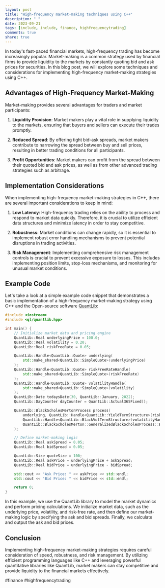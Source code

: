 ```yaml
---
layout: post
title: "High-frequency market-making techniques using C++"
description: " "
date: 2023-09-21
tags: [include, include, finance, highfrequencytrading]
comments: true
share: true
---
```


In today's fast-paced financial markets, high-frequency trading has become increasingly popular. Market-making is a common strategy used by financial firms to provide liquidity to the markets by constantly quoting bid and ask prices for securities. In this blog post, we will explore some techniques and considerations for implementing high-frequency market-making strategies using C++.

## Advantages of High-Frequency Market-Making

Market-making provides several advantages for traders and market participants:

1. **Liquidity Provision**: Market makers play a vital role in supplying liquidity to the markets, ensuring that buyers and sellers can execute their trades promptly.

2. **Reduced Spread**: By offering tight bid-ask spreads, market makers contribute to narrowing the spread between buy and sell prices, resulting in better trading conditions for all participants.

3. **Profit Opportunities**: Market makers can profit from the spread between their quoted bid and ask prices, as well as from other advanced trading strategies such as arbitrage.

## Implementation Considerations

When implementing high-frequency market-making strategies in C++, there are several important considerations to keep in mind:

1. **Low Latency**: High-frequency trading relies on the ability to process and respond to market data quickly. Therefore, it is crucial to utilize efficient data structures and minimize latency in order to stay competitive.

2. **Robustness**: Market conditions can change rapidly, so it is essential to implement robust error handling mechanisms to prevent potential disruptions in trading activities.

3. **Risk Management**: Implementing comprehensive risk management controls is crucial to prevent excessive exposure to losses. This includes implementing position limits, stop-loss mechanisms, and monitoring for unusual market conditions.

## Example Code

Let's take a look at a simple example code snippet that demonstrates a basic implementation of a high-frequency market-making strategy using C++ and the Open-source software [QuantLib](https://www.quantlib.org):

```cpp
#include <iostream>
#include <ql/quantlib.hpp>

int main() {
    // Initialize market data and pricing engine
    QuantLib::Real underlyingPrice = 100.0;
    QuantLib::Real volatility = 0.20;
    QuantLib::Real riskFreeRate = 0.05;

    QuantLib::Handle<QuantLib::Quote> underlying(
        std::make_shared<QuantLib::SimpleQuote>(underlyingPrice)
    );
    QuantLib::Handle<QuantLib::Quote> riskFreeRateHandle(
        std::make_shared<QuantLib::SimpleQuote>(riskFreeRate)
    );
    QuantLib::Handle<QuantLib::Quote> volatilityHandle(
        std::make_shared<QuantLib::SimpleQuote>(volatility)
    );
    QuantLib::Date todaysDate(30, QuantLib::January, 2022);
    QuantLib::DayCounter dayCounter = QuantLib::Actual365Fixed();

    QuantLib::BlackScholesMertonProcess process(
        underlying, QuantLib::Handle<QuantLib::YieldTermStructure>(riskFreeRateHandle),
        QuantLib::Handle<QuantLib::BlackVolTermStructure>(volatilityHandle),
        QuantLib::BlackScholesMerton::GeneralizedBlackScholesProcess::BsmScheme::Merton71
    );

    // Define market-making logic
    QuantLib::Real askSpread = 0.05;
    QuantLib::Real bidSpread = 0.05;

    QuantLib::Size quoteSize = 100;
    QuantLib::Real askPrice = underlyingPrice + askSpread;
    QuantLib::Real bidPrice = underlyingPrice - bidSpread;

    std::cout << "Ask Price: " << askPrice << std::endl;
    std::cout << "Bid Price: " << bidPrice << std::endl;

    return 0;
}
```

In this example, we use the QuantLib library to model the market dynamics and perform pricing calculations. We initialize market data, such as the underlying price, volatility, and risk-free rate, and then define our market-making logic by specifying the ask and bid spreads. Finally, we calculate and output the ask and bid prices.

## Conclusion

Implementing high-frequency market-making strategies requires careful consideration of speed, robustness, and risk management. By utilizing efficient programming languages like C++ and leveraging powerful quantitative libraries like QuantLib, market makers can stay competitive and provide liquidity to the financial markets effectively.

#finance #highfrequencytrading